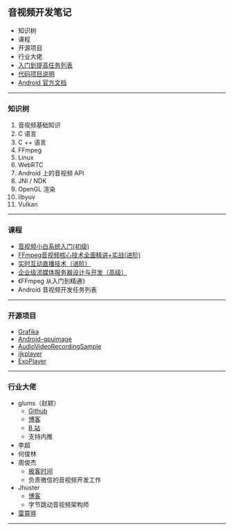 ## 音视频开发笔记

- 知识树
- 课程
- 开源项目
- 行业大佬
- [入门到提高任务列表](./task_list.md)
- [代码项目说明](./project_wiki.md)
- [Android 官方文档](https://developer.android.com/guide/topics/media)

---

### 知识树

1. 音视频基础知识
2. C 语言
3. C ++  语言
4. FFmpeg
5. Linux
6. WebRTC
7. Android 上的音视频 API
8. JNI / NDK
9. OpenGL 渲染
10. libyuv
11. Vulkan

---

### 课程

- [音视频小白系统入门(初级)](https://coding.imooc.com/class/415.html)
- [FFmpeg音视频核心技术全面精讲+实战(进阶)](https://coding.imooc.com/learn/list/279.html)
- [实时互动直播技术（进阶）](https://coding.imooc.com/class/329.html)
- [企业级流媒体服务器设计与开发（高级）](https://coding.imooc.com/class/387.html)
- 《FFmpeg 从入门到精通》
- Android 音视频开发任务列表

---

### 开源项目

- [Grafika](https://github.com/google/grafika)
- [Android-gpuimage](https://github.com/cats-oss/android-gpuimage)
- [AudioVideoRecordingSample](http://AudioVideoRecordingSample)
- [ijkplayer](https://github.com/bilibili/ijkplayer)
- [ExoPlayer](https://github.com/google/ExoPlayer)

---

### 行业大佬

- glums（赵颖）
  - [Github](https://github.com/glumes)
  - [博客](https://www.glumes.com/)
  - [B 站](https://space.bilibili.com/105478237)
  - 支持内推 
- 李超
- 何俊林
- 周俊杰
  - [极客时间](https://time.geekbang.org/column/article/88846)
  - 负责微信的音视频开发工作
- Jhuster
  - [博客](https://blog.51cto.com/ticktick/1956269)
  - 字节跳动音视频架构师
- [雷霄骅](https://blog.csdn.net/leixiaohua1020)

---

